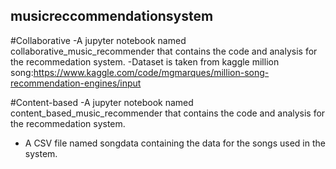 ## musicreccommendationsystem
#Collaborative
-A jupyter notebook named collaborative_music_recommender that contains the code and analysis for the recommedation system.
-Dataset is taken from kaggle million song:https://www.kaggle.com/code/mgmarques/million-song-recommendation-engines/input



#Content-based
-A jupyter notebook named content_based_music_recommender that contains the code and analysis for the recommedation system.
- A CSV file named songdata containing the data for the songs used in the system.
